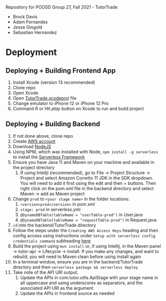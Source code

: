 Repository for POOSD Group 27, Fall 2021 - TutorTrade
- Brock Davis
- Adam Fernandes
- Jesse Gingold
- Sebastian Hernandez


# Deployment

## Deploying + Building Frontend App
1. Install Xcode (version 13 recommended)
2. Clone repo
3. Open Xcode
4. Open  [TutorTrade.xcodeproj](https://github.com/PoosdGroup27/poosd-project/tree/main/frontend/TutorTrade/TutorTrade.xcodeproj)  file
5. Change emulator to iPhone 12 or iPhone 12 Pro
6. Command R or Hit *play* button on Xcode to run and build project

## Deploying + Building Backend
1. If not done above, clone repo
2. Create [AWS account](https://aws.amazon.com/)
3. Download [NodeJS](https://nodejs.org/en/download/)
4. Using NPM, which was installed with Node, `npm install -g serverless` to install the [Serverless Framework](https://www.serverless.com/)
5. Ensure you have Java 11 and Maven on your machine and available in the project directory
   1. If using Intellji (recommended), go to File -> Project Structure -> Project and select Amazon Corretto 11 JDK in the SDK dropdown. You will need to add it first using the edit and then + buttons. Then right click on the pom.xml file in the backend directory and select Maven -> add as Maven project
6. Change `prod` to `<your stage name>` in the folder locations:
   1. `<version>prod</version>` in pom.xml
   2. `stage: prod` in serverless.yml
   3. `@DynamoDBTable(tableName = "userTable-prod")` in User.java
   4. `@DynamoDBTable(tableName = "requestTable-prod")` in Request.java
7. `cd` into the backend/TutorTrade directory
8. Follow the steps under the `Creating AWS Access Keys` heading and then config access using instructions under `Setup with serverless config credentials command` subheading [here](https://www.serverless.com/framework/docs/providers/aws/guide/credentials)
9. Build the project using `mvn install` or, if using Intellij, in the Maven panel -> tutor-api -> Lifecycle -> install. If you make any changes, and want to rebuild, you will need to Maven clean before using install again
10. In a terminal window, ensure you are in the backend/TutorTrade directory and then `serverless package && serverless deploy`
11. Take note of the API URI output.
    1. Update the APIs in com.tutor.utils.ApiStage with your stage name in all uppercase and using underscores as separators, and the associated API URI as the argument
    2. Update the APIs in frontend source as needed
